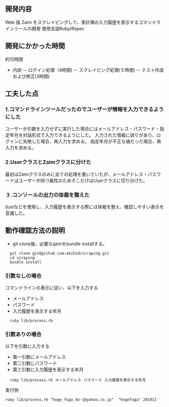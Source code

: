 ## 開発内容

Web 版 Zaim をスクレイピングして、家計簿の入力履歴を表示するコマンドラインツールの開発
使用言語Ruby/Rspec

## 開発にかかった時間

約12時間
- 内訳
-- ログイン処理（4時間)
-- スクレイピング処理(５時間)
-- テスト作成および修正(3時間)


## 工夫した点

### 1.コマンドラインツールだったのでユーザーが情報を入力できるようにした

ユーザーが引数を入力せずに実行した場合にはメールアドレス・パスワード・指定年月を対話形式で入力できるようにした。
入力された情報に誤りがあり、ログインに失敗した場合、再入力を求める。
指定年月が不正な値だった場合、再入力を求める。

### 2.UserクラスとZaimクラスに分けた

最初はZaimクラスのみに全ての処理を書いていたが、メールアドレス・パスワードはユーザーが持つ属性のためそこだけはUserクラスに切り分けた。

### ３.コンソールの出力の体裁を整えた

ljustなどを使用し、入力履歴を表示する際には体裁を整え、確認しやすい表示を意識した。


## 動作確認方法の説明

- git clone後、必要なgemをbundle installする。
```
  git clone git@github.com:akihid/scraping.git
  cd scraping
  bundle install
```

### 引数なしの場合
コマンドラインの表示に従い、以下を入力する

- メールアドレス
- パスワード
- 入力履歴を表示する年月

```
  ruby lib/process.rb
```

### 引数ありの場合
以下を引数に入力する

- 第一引数にメールアドレス
- 第二引数にパスワード
- 第三引数に入力履歴を表示する年月

```
  ruby lib/process.rb メールアドレス パスワード 入力履歴を表示する年月
```
 
実行例
```
ruby lib/process.rb "hoge_fuga_ho-1@yahoo.co.jp"  "hogefuga" 201911
```
